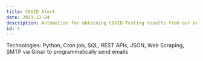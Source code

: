 ```yaml
---
title: COVID Alert
date: 2021-12-24
description: Automation for obtaining COVID Testing results from our on-campus provider; built a COVID Alert system to email stakeholders/school administration with result data and to generate summonses for students without a COVID Test.
id: 4
---
```

Technologies: Python, Cron job, SQL, REST APIs, JSON, Web Scraping, SMTP via Gmail to programmatically send emails